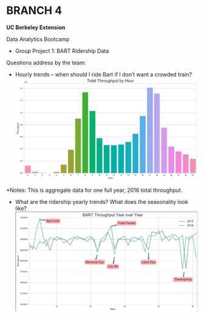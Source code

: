 # BRANCH 4
**UC Berkeley Extension**

Data Analytics Bootcamp
* Group Project 1: BART Ridership Data

Questions address by the team:
- Hourly trends – when should I ride Bart if I don’t want a crowded train?
![throughput](throughput.png)

*Notes: This is aggregate data for one full year, 2016 total throughput.

- What are the ridership yearly trends? What does the seasonality look like?
![seasonality](seasonality.png)



